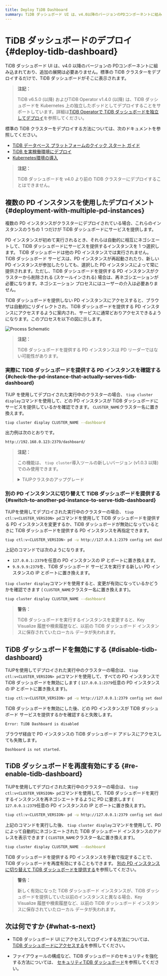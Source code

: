 ```yaml
---
title: Deploy TiDB Dashboard
summary: TiDB ダッシュボード UI は、v4.0以降のバージョンのPDコンポーネントに組み込まれており、追加の展開は必要ありません。標準のTiDBクラスターをデプロイするだけで、TiDBダッシュボードが表示されます。TiDB v6.5.0以降およびTiDB Operator v1.4.0以降は、TiDBダッシュボードをKubernetes上の独立したポッドとしてデプロイすることをサポートしています。標準のTiDBクラスターをデプロイする方法については、次のドキュメントを参照してください。複数のPDインスタンスがクラスターにデプロイされている場合、これらのインスタンスのうちの1つだけがTiDBダッシュボードにサービスを提供します。
---
```


# TiDB ダッシュボードのデプロイ {#deploy-tidb-dashboard}

TiDB ダッシュボード UI は、v4.0 以降のバージョンの PDコンポーネントに組み込まれており、追加の展開は必要ありません。標準の TiDB クラスターをデプロイするだけで、TiDB ダッシュボードがそこに表示されます。

> **注記：**
>
> TiDB v6.5.0 (以降) およびTiDB Operator v1.4.0 (以降) は、TiDB ダッシュボードを Kubernetes 上の独立したポッドとしてデプロイすることをサポートしています。詳細は[TiDB Operatorで TiDB ダッシュボードを独立してデプロイ](https://docs.pingcap.com/tidb-in-kubernetes/dev/get-started#deploy-tidb-dashboard-independently)を参照してください。

標準の TiDB クラスターをデプロイする方法については、次のドキュメントを参照してください。

-   [TiDB データベース プラットフォームのクイック スタート ガイド](/quick-start-with-tidb.md)
-   [TiDB を実稼働環境にデプロイ](/production-deployment-using-tiup.md)
-   [Kubernetes環境の導入](https://docs.pingcap.com/tidb-in-kubernetes/stable/access-dashboard)

> **注記：**
>
> TiDB ダッシュボードを v4.0 より前の TiDB クラスターにデプロイすることはできません。

## 複数の PD インスタンスを使用したデプロイメント {#deployment-with-multiple-pd-instances}

複数の PD インスタンスがクラスターにデプロイされている場合、これらのインスタンスのうちの 1 つだけが TiDB ダッシュボードにサービスを提供します。

PD インスタンスが初めて実行されるとき、それらは自動的に相互にネゴシエートして、TiDB ダッシュボードにサービスを提供するインスタンスを 1 つ選択します。 TiDB ダッシュボードは他の PD インスタンスでは実行されません。 TiDB ダッシュボード サービスは、PD インスタンスが再起動されたり、新しい PD インスタンスが参加したりしても、選択した PD インスタンスによって常に提供されます。ただし、TiDB ダッシュボードを提供する PD インスタンスがクラスターから削除される (スケールインされる) 場合は、再ネゴシエーションが必要になります。ネゴシエーション プロセスにはユーザーの介入は必要ありません。

TiDB ダッシュボードを提供しない PD インスタンスにアクセスすると、ブラウザは自動的にリダイレクトされ、TiDB ダッシュボードを提供する PD インスタンスにアクセスするように案内され、サービスに通常どおりアクセスできるようになります。このプロセスを以下の図に示します。

![Process Schematic](https://download.pingcap.com/images/docs/dashboard/dashboard-ops-multiple-pd.png)

> **注記：**
>
> TiDB ダッシュボードを提供する PD インスタンスは PD リーダーではない可能性があります。

### 実際に TiDB ダッシュボードを提供する PD インスタンスを確認する {#check-the-pd-instance-that-actually-serves-tidb-dashboard}

TiUP を使用してデプロイされた実行中のクラスターの場合、 `tiup cluster display`コマンドを使用して、どの PD インスタンスが TiDB ダッシュボードにサービスを提供しているかを確認できます。 `CLUSTER_NAME`クラスター名に置き換えます。

```bash
tiup cluster display CLUSTER_NAME --dashboard
```

出力例は次のとおりです。

```bash
http://192.168.0.123:2379/dashboard/
```

> **注記：**
>
> この機能は、 `tiup cluster`導入ツールの新しいバージョン (v1.0.3 以降) でのみ使用できます。
>
> <details><summary>TiUPクラスタのアップグレード</summary>
>
> ```bash
> tiup update --self
> tiup update cluster --force
> ```
>
> </details>

### 別の PD インスタンスに切り替えて TiDB ダッシュボードを提供する {#switch-to-another-pd-instance-to-serve-tidb-dashboard}

TiUPを使用してデプロイされた実行中のクラスターの場合、 `tiup ctl:v<CLUSTER_VERSION> pd`コマンドを使用して TiDB ダッシュボードを提供する PD インスタンスを変更するか、TiDB ダッシュボードが無効になっているときに TiDB ダッシュボードを提供する PD インスタンスを再指定できます。

```bash
tiup ctl:v<CLUSTER_VERSION> pd -u http://127.0.0.1:2379 config set dashboard-address http://9.9.9.9:2379
```

上記のコマンドでは次のようになります。

-   `127.0.0.1:2379`を任意の PD インスタンスの IP とポートに置き換えます。
-   `9.9.9.9:2379`を、TiDB ダッシュボード サービスを実行する新しい PD インスタンスの IP とポートに置き換えます。

`tiup cluster display`コマンドを使用すると、変更が有効になっているかどうかを確認できます ( `CLUSTER_NAME`クラスター名に置き換えます)。

```bash
tiup cluster display CLUSTER_NAME --dashboard
```

> **警告：**
>
> TiDB ダッシュボードを実行するインスタンスを変更すると、Key Visualize 履歴や検索履歴など、以前の TiDB ダッシュボード インスタンスに保存されていたローカル データが失われます。

## TiDB ダッシュボードを無効にする {#disable-tidb-dashboard}

TiUPを使用してデプロイされた実行中のクラスターの場合は、 `tiup ctl:v<CLUSTER_VERSION> pd`コマンドを使用して、すべての PD インスタンスで TiDB ダッシュボードを無効にします ( `127.0.0.1:2379`任意の PD インスタンスの IP とポートに置き換えます)。

```bash
tiup ctl:v<CLUSTER_VERSION> pd -u http://127.0.0.1:2379 config set dashboard-address none
```

TiDB ダッシュボードを無効にした後、どの PD インスタンスが TiDB ダッシュボード サービスを提供するかを確認すると失敗します。

    Error: TiDB Dashboard is disabled

ブラウザ経由で PD インスタンスの TiDB ダッシュボード アドレスにアクセスしても失敗します。

    Dashboard is not started.

## TiDB ダッシュボードを再度有効にする {#re-enable-tidb-dashboard}

TiUPを使用してデプロイされた実行中のクラスターの場合は、 `tiup ctl:v<CLUSTER_VERSION> pd`コマンドを使用して、TiDB ダッシュボードを実行するインスタンスを再ネゴシエートするように PD に要求します ( `127.0.0.1:2379`任意の PD インスタンスの IP とポートに置き換えます)。

```bash
tiup ctl:v<CLUSTER_VERSION> pd -u http://127.0.0.1:2379 config set dashboard-address auto
```

上記のコマンドを実行した後、 `tiup cluster display`コマンドを使用して、PD によって自動的にネゴシエートされた TiDB ダッシュボード インスタンスのアドレスを表示できます ( `CLUSTER_NAME`クラスター名に置き換えます)。

```bash
tiup cluster display CLUSTER_NAME --dashboard
```

TiDB ダッシュボードを提供する PD インスタンスを手動で指定することで、TiDB ダッシュボードを再度有効にすることもできます。 [別の PD インスタンスに切り替えて TiDB ダッシュボードを提供する](#switch-to-another-pd-instance-to-serve-tidb-dashboard)を参照してください。

> **警告：**
>
> 新しく有効になった TiDB ダッシュボード インスタンスが、TiDB ダッシュボードを提供していた以前のインスタンスと異なる場合、Key Visualize 履歴や検索履歴など、以前の TiDB ダッシュボード インスタンスに保存されていたローカル データが失われます。

## 次は何ですか {#what-s-next}

-   TiDB ダッシュボード UI にアクセスしてログインする方法については、 [TiDB ダッシュボードにアクセスする](/dashboard/dashboard-access.md)を参照してください。

-   ファイアウォールの構成など、TiDB ダッシュボードのセキュリティを強化する方法については、 [セキュリティTiDB ダッシュボード](/dashboard/dashboard-ops-security.md)を参照してください。
